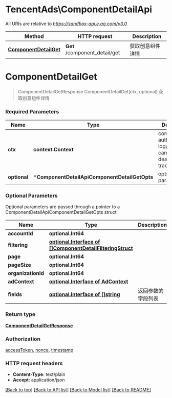 # TencentAds\ComponentDetailApi

All URIs are relative to *https://sandbox-api.e.qq.com/v3.0*

Method | HTTP request | Description
------------- | ------------- | -------------
[**ComponentDetailGet**](ComponentDetailApi.md#ComponentDetailGet) | **Get** /component_detail/get | 获取创意组件详情


# **ComponentDetailGet**
> ComponentDetailGetResponse ComponentDetailGet(ctx, optional)
获取创意组件详情

### Required Parameters

Name | Type | Description  | Notes
------------- | ------------- | ------------- | -------------
 **ctx** | **context.Context** | context for authentication, logging, cancellation, deadlines, tracing, etc.
 **optional** | ***ComponentDetailApiComponentDetailGetOpts** | optional parameters | nil if no parameters

### Optional Parameters
Optional parameters are passed through a pointer to a ComponentDetailApiComponentDetailGetOpts struct

Name | Type | Description  | Notes
------------- | ------------- | ------------- | -------------
 **accountId** | **optional.Int64**|  | 
 **filtering** | [**optional.Interface of []ComponentDetailFilteringStruct**](ComponentDetailFilteringStruct.md)|  | 
 **page** | **optional.Int64**|  | 
 **pageSize** | **optional.Int64**|  | 
 **organizationId** | **optional.Int64**|  | 
 **adContext** | [**optional.Interface of AdContext**](AdContext.md)|  | 
 **fields** | [**optional.Interface of []string**](string.md)| 返回参数的字段列表 | 

### Return type

[**ComponentDetailGetResponse**](ComponentDetailGetResponse.md)

### Authorization

[accessToken](../README.md#accessToken), [nonce](../README.md#nonce), [timestamp](../README.md#timestamp)

### HTTP request headers

 - **Content-Type**: text/plain
 - **Accept**: application/json

[[Back to top]](#) [[Back to API list]](../README.md#documentation-for-api-endpoints) [[Back to Model list]](../README.md#documentation-for-models) [[Back to README]](../README.md)

